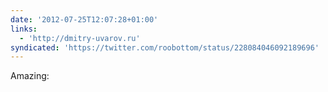 ```yaml
---
date: '2012-07-25T12:07:28+01:00'
links:
  - 'http://dmitry-uvarov.ru'
syndicated: 'https://twitter.com/roobottom/status/228084046092189696'
---
```

Amazing: 
